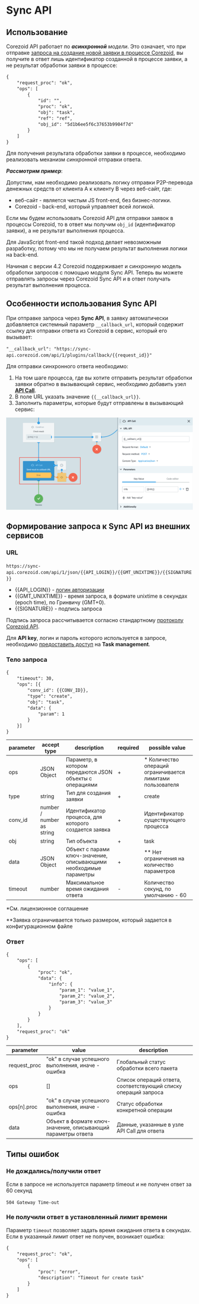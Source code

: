 # Sync API

## Использование

Corezoid API работает по _**асинхронной** модели_. Это означает, что при отправке [запроса на создание новой заявки в процессе Corezoid](https://doc.corezoid.com/ru/api/v1/upload-modify.html#сreate), вы получите в ответ лишь идентификатор созданной в процессе заявки, а не результат обработки заявки в процессе:
```
{
    "request_proc": "ok",
    "ops": [
        {
            "id": "",
            "proc": "ok",
            "obj": "task",
            "ref": "ref",
            "obj_id": "5d1b6ee5f6c37653b9904f7d"
        }
    ]
}
```

Для получения результата обработки заявки в процессе, необходимо реализовать механизм _*синхронной*_ отправки ответа.

_**Рассмотрим пример**_:

Допустим, нам необходимо реализовать логику отправки P2P-перевода денежных средств от клиента A к клиенту B через веб-сайт, где:
* веб-сайт - является чистым JS front-end, без бизнес-логики.
* Corezoid - back-end, который управляет всей логикой.

Если мы будем использовать Corezoid API для отправки заявок в процессы Corezoid, то в ответ мы получим `obj_id` (идентификатор заявки), а не результат выполнения процесса.

Для JavaScript front-end такой подход делает невозможным разработку, потому что мы не получаем результат выполнения логики на back-end.

Начиная с версии 4.2 Corezoid поддерживает и синхронную модель обработки запросов с помощью модуля Sync API. Теперь вы можете отправлять запросы через Corezoid Sync API и в ответ получать результат выполнения процесса.

## Особенности использования Sync API

При отправке запроса через **Sync API**, в заявку автоматически добавляется системный параметр `__callback_url`, который содержит ссылку для отправки ответа из Corezoid в сервис, который его вызывает:

`"__callback_url": "https://sync-api.corezoid.com/api/1/plugins/callback/{{request_id}}"`

Для отправки синхронного ответа необходимо:

1. На том шаге процесса, где вы хотите отправить результат обработки заявки обратно в вызывающий сервис, необходимо добавить узел [**API Call**](https://doc.corezoid.com/ru/interface/nodes/api/).
2. В поле URL указать значение `{{__callback_url}}`.
3. Заполнить параметры, которые будут отправлены в вызывающий сервис:

![img](img/sync_api_callbackurl.png)

## Формирование запроса к Sync API из внешних сервисов

### URL

`https://sync-api.corezoid.com/api/1/json/{{API_LOGIN}}/{{GMT_UNIXTIME}}/{{SIGNATURE}}`

* {{API_LOGIN}} - [логин авторизации](https://doc.corezoid.com/ru/interface/users_groups.html#api-keys)
* {{GMT_UNIXTIME}} - время запроса, в формате unixtime в секундах (epoch time), по Гринвичу (GMT+0).
* {{SIGNATURE}} - подпись запроса

Подпись запроса рассчитывается согласно стандартному [протоколу Corezoid API](https://doc.corezoid.com/ru/api/v1/spec.html).

Для **API key**, логин и пароль которого используется в запросе, необходимо [предоставить доступ](https://doc.corezoid.com/ru/interface/users_groups.html#предоставление-доступа-к-объекту) на **Task management**.


### Тело запроса

```
{
    "timeout": 30,
    "ops": [{
        "conv_id": {{CONV_ID}},
        "type": "create",
        "obj": "task",
        "data": {
            "param": 1
        }
    }]
}
```

| parameter | accept type | description | required | possible value |
| --- | --- | --- | --- | --- |
| ops| JSON Object | Параметр, в котором передаются JSON объекты с операциями | + | * Количество операций ограничивается лимитами пользователя |
| type | string | Тип для создания заявки | + | create |
| conv_id | number / number as string | Идентификатор процесса, для которого создается заявка | + | Идентификатор существующего процесса |
| obj | string | Тип объекта | + | task |
| data | JSON Object | Объект с парами ключ-значение, описывающими необходимые параметры | + | ** Нет ограничения на количество параметров |
| timeout | number | Максимальное время ожидания ответа | - | Количество секунд, по умолчанию - 60 |


*См. лицензионное соглашение

**Заявка ограничивается только размером, который задается в конфигурационном файле

### Ответ

```
{
    "ops": [
        {
            "proc": "ok",
            "data": {
                "info": {
                    "param_1": "value_1",
                    "param_2": "value_2",
                    "param_3": "value_3"
                }
            }
        }
    ],
    "request_proc": "ok"
}
```

| parameter | value | description |
| --- | --- | --- |
| request_proc | "ok" в случае успешного выполнения, иначе - ошибка |Глобальный статус обработки всего пакета |
| ops | [] |Список операций ответа, соответствующий списку операций запроса |
| ops\[n\].proc | "ok" в случае успешного выполнения, иначе - ошибка |Статус обработки конкретной операции |
| data | Объект в формате ключ-значение, описывающий параметры ответа | Данные, указанные в узле API Call для ответа |


## Типы ошибок

### Не дождались/получили ответ
Если в запросе не используется параметр timeout и не получен ответ за 60 секунд

`504 Gateway Time-out`

### Не получили ответ в установленный лимит времени
Параметр `timeout` позволяет задать время ожидания ответа в секундах. Если в указанный лимит ответ не получен, возникает ошибка:

```
{
    "request_proc": "ok",
    "ops": [
        {
            "proc": "error",
            "description": "Timeout for create task"
        }
    ]
}
```